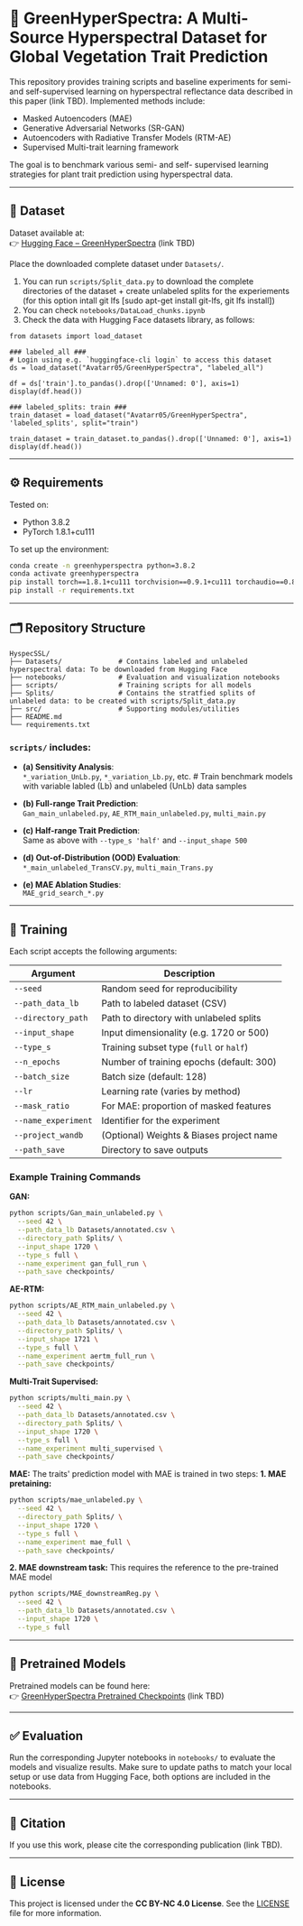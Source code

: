 # 🌱 GreenHyperSpectra: A Multi-Source Hyperspectral Dataset for Global Vegetation Trait Prediction

This repository provides training scripts and baseline experiments for semi- and self-supervised learning on hyperspectral reflectance data described in this paper (link TBD). Implemented methods include:

- Masked Autoencoders (MAE)
- Generative Adversarial Networks (SR-GAN)
- Autoencoders with Radiative Transfer Models (RTM-AE)
- Supervised Multi-trait learning framework

The goal is to benchmark various semi- and self- supervised learning strategies for plant trait prediction using hyperspectral data.

---

## 📂 Dataset

Dataset available at:  
👉 [Hugging Face – GreenHyperSpectra](https://huggingface.co/datasets/Avatarr05/GreenHyperSpectra) (link TBD)

Place the downloaded complete dataset under `Datasets/`. 
1. You can run `scripts/Split_data.py` to download the complete directories of the dataset + create unlabeled splits for the experiements (for this option intall git lfs [sudo apt-get install git-lfs, git lfs install])
2. You can check `notebooks/DataLoad_chunks.ipynb`
3. Check the data with Hugging Face datasets library, as follows:
```
from datasets import load_dataset

### labeled_all ###
# Login using e.g. `huggingface-cli login` to access this dataset
ds = load_dataset("Avatarr05/GreenHyperSpectra", "labeled_all")

df = ds['train'].to_pandas().drop(['Unnamed: 0'], axis=1)
display(df.head())

### labeled_splits: train ###
train_dataset = load_dataset("Avatarr05/GreenHyperSpectra", 'labeled_splits', split="train")

train_dataset = train_dataset.to_pandas().drop(['Unnamed: 0'], axis=1)
display(df.head())

```

---

## ⚙️ Requirements

Tested on:  
- Python 3.8.2  
- PyTorch 1.8.1+cu111  

To set up the environment:

```bash
conda create -n greenhyperspectra python=3.8.2
conda activate greenhyperspectra
pip install torch==1.8.1+cu111 torchvision==0.9.1+cu111 torchaudio==0.8.1 -f https://download.pytorch.org/whl/torch_stable.html
pip install -r requirements.txt
```

---

## 🗂️ Repository Structure

```
HyspecSSL/
├── Datasets/              # Contains labeled and unlabeled hyperspectral data: To be downloaded from Hugging Face
├── notebooks/             # Evaluation and visualization notebooks
├── scripts/               # Training scripts for all models
├── Splits/                # Contains the stratfied splits of unlabeled data: to be created with scripts/Split_data.py
├── src/                   # Supporting modules/utilities
├── README.md
└── requirements.txt
```

### `scripts/` includes:

- **(a) Sensitivity Analysis**:  
  `*_variation_UnLb.py`, `*_variation_Lb.py`, etc.  # Train benchmark models with variable labled (Lb) and unlabeled (UnLb) data samples

- **(b) Full-range Trait Prediction**:  
  `Gan_main_unlabeled.py`, `AE_RTM_main_unlabeled.py`, `multi_main.py`

- **(c) Half-range Trait Prediction**:  
  Same as above with `--type_s 'half'` and `--input_shape 500`

- **(d) Out-of-Distribution (OOD) Evaluation**:  
  `*_main_unlabeled_TransCV.py`, `multi_main_Trans.py`

- **(e) MAE Ablation Studies**:  
  `MAE_grid_search_*.py`

---

## 🚀 Training

Each script accepts the following arguments:

| Argument              | Description |
|-----------------------|-------------|
| `--seed`              | Random seed for reproducibility |
| `--path_data_lb`      | Path to labeled dataset (CSV) |
| `--directory_path`    | Path to directory with unlabeled splits |
| `--input_shape`       | Input dimensionality (e.g. 1720 or 500) |
| `--type_s`            | Training subset type (`full` or `half`) |
| `--n_epochs`          | Number of training epochs (default: 300) |
| `--batch_size`        | Batch size (default: 128) |
| `--lr`                | Learning rate (varies by method) |
| `--mask_ratio`        | For MAE: proportion of masked features |
| `--name_experiment`   | Identifier for the experiment |
| `--project_wandb`     | (Optional) Weights & Biases project name |
| `--path_save`         | Directory to save outputs |

### Example Training Commands

**GAN:**
```bash
python scripts/Gan_main_unlabeled.py \
  --seed 42 \
  --path_data_lb Datasets/annotated.csv \
  --directory_path Splits/ \
  --input_shape 1720 \
  --type_s full \
  --name_experiment gan_full_run \
  --path_save checkpoints/
```

**AE-RTM:**
```bash
python scripts/AE_RTM_main_unlabeled.py \
  --seed 42 \
  --path_data_lb Datasets/annotated.csv \
  --directory_path Splits/ \
  --input_shape 1721 \
  --type_s full \
  --name_experiment aertm_full_run \
  --path_save checkpoints/
```

**Multi-Trait Supervised:**
```bash
python scripts/multi_main.py \
  --seed 42 \
  --path_data_lb Datasets/annotated.csv \
  --directory_path Splits/ \
  --input_shape 1720 \
  --type_s full \
  --name_experiment multi_supervised \
  --path_save checkpoints/
```

**MAE:**
The traits' prediction model with MAE is trained in two steps:
**1. MAE pretaining:**
```bash
python scripts/mae_unlabeled.py \
  --seed 42 \
  --directory_path Splits/ \
  --input_shape 1720 \
  --type_s full \
  --name_experiment mae_full \
  --path_save checkpoints/
```
**2. MAE downstream task:**
This requires the reference to the pre-trained MAE model
```bash
python scripts/MAE_downstreamReg.py \
  --seed 42 \
  --path_data_lb Datasets/annotated.csv \
  --input_shape 1720 \
  --type_s full
```
---

## 💾 Pretrained Models

Pretrained models can be found here:  
👉 [GreenHyperSpectra Pretrained Checkpoints](https://huggingface.co/Avatarr05/Multi-trait_SSL/tree/main) (link TBD)

---

## ✅ Evaluation

Run the corresponding Jupyter notebooks in `notebooks/` to evaluate the models and visualize results. Make sure to update paths to match your local setup or use data from Hugging Face, both options are included in the notebooks.

---

## 📣 Citation

If you use this work, please cite the corresponding publication (link TBD).

---

## 📄 License

This project is licensed under the **CC BY-NC 4.0 License**. See the [LICENSE](LICENSE) file for more information.
